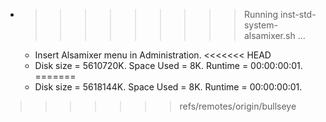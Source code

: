 * >>>>>>>>> Running inst-std-system-alsamixer.sh ...
  * Insert Alsamixer menu in Administration.
<<<<<<< HEAD
  * Disk size = 5610720K. Space Used = 8K. Runtime = 00:00:00:01.
=======
  * Disk size = 5618144K. Space Used = 8K. Runtime = 00:00:00:01.
>>>>>>> refs/remotes/origin/bullseye
